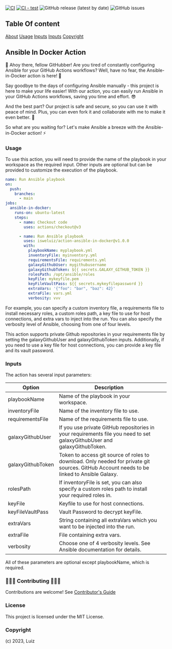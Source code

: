 [![CI](https://github.com/isweluiz/ansible-in-docker-action/actions/workflows/00.docker_build.yml/badge.svg)](https://github.com/isweluiz/ansible-in-docker-action/actions/workflows/00.docker_build.yml)
[![CI - test](https://github.com/isweluiz/ansible-in-docker-action/actions/workflows/00.action_test.yml/badge.svg?branch=main)](https://github.com/isweluiz/ansible-in-docker-action/actions/workflows/00.action_test.yml)
![GitHub release (latest by date)](https://img.shields.io/github/v/release/isweluiz/ansible-in-docker-action)
![GitHub issues](https://img.shields.io/github/issues/isweluiz/ansible-in-docker-action)

## Table Of content
[About](ansible-in-docker-action)
[Usage](usage)
[Inputs](inputs)
[Inputs](license)
[Copyright](sopyright)

## Ansible In Docker Action
👋 Ahoy there, fellow GitHubber! Are you tired of constantly configuring Ansible for your GitHub Actions workflows? Well, have no fear, the Ansible-in-Docker action is here! 🐳

Say goodbye to the days of configuring Ansible manually - this project is here to make your life easier! With our action, you can easily run Ansible in your GitHub Actions workflows, saving you time and effort. 😎

And the best part? Our project is safe and secure, so you can use it with peace of mind. Plus, you can even fork it and collaborate with me to make it even better. 🤝

So what are you waiting for? Let's make Ansible a breeze with the Ansible-in-Docker action! ⚡️

### Usage
To use this action, you will need to provide the name of the playbook in your workspace as the required input. Other inputs are optional but can be provided to customize the execution of the playbook.

```yaml
name: Run Ansible playbook
on:
  push:
    branches:
      - main
jobs:
  ansible-in-docker:
    runs-on: ubuntu-latest
    steps:
      - name: Checkout code
        uses: actions/checkout@v3

      - name: Run Ansible playbook
        uses: isweluiz/action-ansible-in-docker@v1.0.0
        with:
          playbookName: myplaybook.yml
          inventoryFile: myinventory.yml
          requirementsFile: requirements.yml
          galaxyGithubUser: mygithubusername
          galaxyGithubToken: ${{ secrets.GALAXY_GITHUB_TOKEN }}
          rolesPath: /opt/ansible/roles
          keyFile: mykeyfile.pem
          keyFileVaultPass: ${{ secrets.mykeyfilepassword }} 
          extraVars: '{"foo": "bar", "baz": 42}'
          extraFile: vars.yml
          verbosity: vvv
```

For example, you can specify a custom inventory file, a requirements file to install necessary roles, a custom roles path, a key file to use for host connections, and extra vars to inject into the run. You can also specify the verbosity level of Ansible, choosing from one of four levels.

This action supports private Github repositories in your requirements file by setting the galaxyGithubUser and galaxyGithubToken inputs. Additionally, if you need to use a key file for host connections, you can provide a key file and its vault password.

### Inputs

The action has several input parameters:

| Option            | Description                                                                                                                                |   |
|-------------------|--------------------------------------------------------------------------------------------------------------------------------------------|---|
| playbookName      | Name of the playbook in your workspace.                                                                                                    |   |
| inventoryFile     | Name of the inventory file to use.                                                                                                         |   |
| requirementsFile  | Name of the requirements file to use.                                                                                                      |   |
| galaxyGithubUser  | If you use private GitHub repositories in your requirements file you need to set galaxyGithubUser and galaxyGithubToken.                   |   |
| galaxyGithubToken | Token to access git source of roles to download. Only needed for private git sources. GitHub Account needs to be linked to Ansible Galaxy. |   |
| rolesPath         | If inventoryFile is set, you can also specify a custom roles path to install your required roles in.                                       |   |
| keyFile           | Keyfile to use for host connections.                                                                                                       |   |
| keyFileVaultPass  | Vault Password to decrypt keyFile.                                                                                                         |   |
| extraVars         | String containing all extraVars which you want to be injected into the run.                                                                |   |
| extraFile         | File containing extra vars.                                                                                                                |   |
| verbosity         | Choose one of 4 verbosity levels. See Ansible documentation for details.                                                                   |   |

All of these parameters are optional except playbookName, which is required.
### 🎉🎉🎉 Contributing 🎉🎉🎉
Contributions are welcome! See [Contributor's Guide](.github/CONTRIBUTING.md)

### License
This project is licensed under the MIT License.

### Copyright
(c) 2023, Luiz
